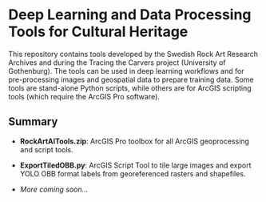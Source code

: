 <h1>Deep Learning and Data Processing Tools for Cultural Heritage</h1>
This repository contains tools developed by the Swedish Rock Art Research Archives and during the Tracing the Carvers project (University of Gothenburg).  The tools can be used in deep learning workflows and for pre-processing images and geospatial data to prepare training data. Some tools are stand-alone Python scripts, while others are for ArcGIS scripting tools (which require the ArcGIS Pro software).

<h2>Summary</h2>

* <b>RockArtAITools.zip</b>: ArcGIS Pro toolbox for all ArcGIS geoprocessing and script tools.

* <b>ExportTiledOBB.py</b>: ArcGIS Script Tool to tile large images and export YOLO OBB format labels from georeferenced rasters and shapefiles.

* <i>More coming soon...</i>